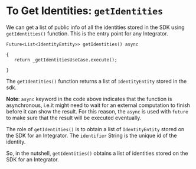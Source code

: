 # To Get Identities: `getIdentities`
 
We can get a list of public info of all the identities stored in the SDK using `getIdentities()` function. This is the entry point for any Integrator.
 
```
Future<List<IdentityEntity>> getIdentities() async
 
{
   return _getIdentitiesUseCase.execute();
 
}
```
The `getIdentities()` function returns a list of `IdentityEntity` stored in the sdk.
 
**Note**: `async` keyword in the code above indicates that the function is asynchronous, i.e.it might need to wait for an external computation to finish before it can show the result. For this reason, the `async` is used with `future` to make sure that the result will be executed eventually. 
 
The role of `getIdentities()` is to obtain a list of `IdentityEntity` stored on the SDK for an Integrator. The `identifier` String is the unique id of the identity.
 
So, in the nutshell, `getIdentities()` obtains a list of identities stored on the SDK for an Integrator.
